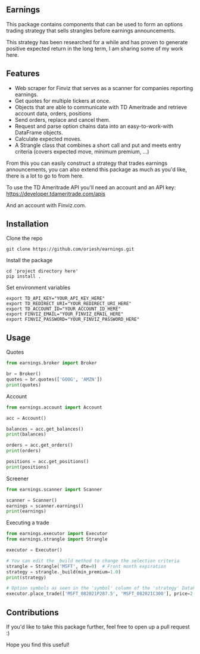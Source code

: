 ## Earnings

This package contains components that can be used to form an options trading strategy that sells strangles before earnings announcements.

This strategy has been researched for a while and has proven to generate positive expected return in the long term, I am sharing some of my work here.

## Features

- Web scraper for Finviz that serves as a scanner for companies reporting earnings.
- Get quotes for multiple tickers at once.
- Objects that are able to communicate with TD Ameritrade and retrieve account data, orders, positions
- Send orders, replace and cancel them.
- Request and parse option chains data into an easy-to-work-with DataFrame objects.
- Calculate expected moves.
- A Strangle class that combines a short call and put and meets entry criteria (covers expected move, minimum premium, ...)

From this you can easily construct a strategy that trades earnings announcements, you can also extend this package as much as you'd like, there is a lot to go to from here.

To use the TD Ameritrade API you'll need an account and an API key:
https://developer.tdameritrade.com/apis

And an account with Finviz.com.

## Installation

Clone the repo

```
git clone https://github.com/oriesh/earnings.git
```

Install the package

```
cd 'project directory here'
pip install .
```

Set environment variables

```
export TD_API_KEY="YOUR_API_KEY_HERE"
export TD_REDIRECT_URI="YOUR_REDIRECT_URI_HERE"
export TD_ACCOUNT_ID="YOUR_ACCOUNT_ID_HERE"
export FINVIZ_EMAIL="YOUR_FINVIZ_EMAIL_HERE"
export FINVIZ_PASSWORD="YOUR_FINVIZ_PASSWORD_HERE"
```

## Usage

Quotes

```python
from earnings.broker import Broker

br = Broker()
quotes = br.quotes(['GOOG', 'AMZN'])
print(quotes)
```

Account

```python
from earnings.account import Account

acc = Account()

balances = acc.get_balances()
print(balances)

orders = acc.get_orders()
print(orders)

positions = acc.get_positions()
print(positions)
```

Screener

```python
from earnings.scanner import Scanner

scanner = Scanner()
earnings = scanner.earnings()
print(earnings)
```

Executing a trade

```python
from earnings.executor import Executor
from earnings.strangle import Strangle

executor = Executor()

# You can edit the _build method to change the selection criteria
strangle = Strangle('MSFT', dte=0)  # Front month expiration
strategy = strangle._build(min_premium=1.0)
print(strategy)

# Option symbols as seen in the 'symbol' column of the 'strategy' DataFrame above
executor.place_trade(['MSFT_082021P287.5', 'MSFT_082021C300'], price=2.15, quantity=1, to_open=True)
```

## Contributions

If you'd like to take this package further, feel free to open up a pull request :)

Hope you find this useful!
